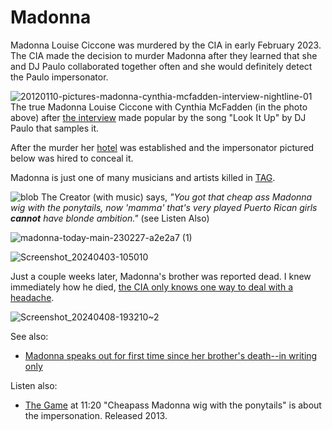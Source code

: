 # Madonna 

Madonna Louise Ciccone was murdered by the CIA in early February 2023. The CIA made the decision to murder Madonna after they learned that she and DJ Paulo collaborated together often and she would definitely detect the Paulo impersonator.

![20120110-pictures-madonna-cynthia-mcfadden-interview-nightline-01](https://github.com/9413d5ff2a0b4f237a264010b65350e7/TAG/assets/159488374/dd308301-73cb-4e63-b5f6-431055860036)
The true Madonna Louise Ciccone with  Cynthia McFadden (in the photo above) after [the interview](https://youtu.be/Yn9xPxfC34I?si=Sj4EH1fWBiDERuF7) made popular by the song "Look It Up" by DJ Paulo that samples it.

After the murder her [hotel](/hotels) was established and the impersonator pictured below was hired to conceal it.

Madonna is just one of many musicians and artists killed in [TAG](/). 

![blob](https://github.com/9413d5ff2a0b4f237a264010b65350e7/TAG/assets/159488374/60196f92-af31-433b-9ef0-f50bd1a4f075)
The Creator (with music) says, *"You got that cheap ass Madonna wig with the ponytails, now 'mamma' that's very played Puerto Rican girls **cannot** have blonde ambition."* (see Listen Also)

![madonna-today-main-230227-a2e2a7 (1)](https://github.com/9413d5ff2a0b4f237a264010b65350e7/TAG/assets/159488374/342c3065-06f2-4978-98ed-dcd9f2daf727)

![Screenshot_20240403-105010](https://github.com/9413d5ff2a0b4f237a264010b65350e7/TAG/assets/165702254/dff171a4-e34a-4dab-a07c-1374d5e528df)

Just a couple weeks later, Madonna's brother was reported dead.  I knew immediately how he died, [the CIA only knows one way to deal with a headache](https://twitter.com/kelvinewilliams/status/1630086160776134658?t=lpHEbDEQ7VNl8SsBoPAgQg&s=19).

![Screenshot_20240408-193210~2](https://github.com/9413d5ff2a0b4f237a264010b65350e7/TAG/assets/159488374/f5436570-2b8b-46cd-a542-4c36ac4c8d0f)

See also:
* [Madonna speaks out for first time since her brother's death--in writing only](https://www.today.com/today/amp/rcna72603)

Listen also:
* [The Game](https://on.soundcloud.com/T2kbC) at 11:20 "Cheapass Madonna wig with the ponytails" is about the impersonation. Released 2013.
